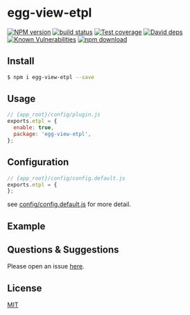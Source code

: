 # egg-view-etpl

[![NPM version][npm-image]][npm-url]
[![build status][travis-image]][travis-url]
[![Test coverage][codecov-image]][codecov-url]
[![David deps][david-image]][david-url]
[![Known Vulnerabilities][snyk-image]][snyk-url]
[![npm download][download-image]][download-url]

[npm-image]: https://img.shields.io/npm/v/egg-view-etpl.svg?style=flat-square
[npm-url]: https://npmjs.org/package/egg-view-etpl
[travis-image]: https://img.shields.io/travis/eggjs/egg-view-etpl.svg?style=flat-square
[travis-url]: https://travis-ci.org/eggjs/egg-view-etpl
[codecov-image]: https://img.shields.io/codecov/c/github/eggjs/egg-view-etpl.svg?style=flat-square
[codecov-url]: https://codecov.io/github/eggjs/egg-view-etpl?branch=master
[david-image]: https://img.shields.io/david/eggjs/egg-view-etpl.svg?style=flat-square
[david-url]: https://david-dm.org/eggjs/egg-view-etpl
[snyk-image]: https://snyk.io/test/npm/egg-view-etpl/badge.svg?style=flat-square
[snyk-url]: https://snyk.io/test/npm/egg-view-etpl
[download-image]: https://img.shields.io/npm/dm/egg-view-etpl.svg?style=flat-square
[download-url]: https://npmjs.org/package/egg-view-etpl

<!--
Description here.
-->

## Install

```bash
$ npm i egg-view-etpl --save
```

## Usage

```js
// {app_root}/config/plugin.js
exports.etpl = {
  enable: true,
  package: 'egg-view-etpl',
};
```

## Configuration

```js
// {app_root}/config/config.default.js
exports.etpl = {
};
```

see [config/config.default.js](config/config.default.js) for more detail.

## Example

<!-- example here -->

## Questions & Suggestions

Please open an issue [here](https://github.com/eggjs/egg/issues).

## License

[MIT](LICENSE)
